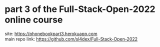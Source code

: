 # part 3 of the Full-Stack-Open-2022 online course
site: https://phonebookpart3.herokuapp.com  
main repo link: https://github.com/sl4dex/Full-Stack-Open-2022
